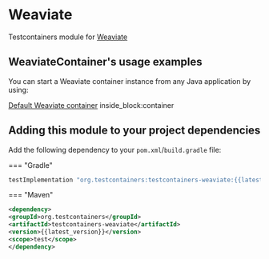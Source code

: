 # Weaviate

Testcontainers module for [Weaviate](https://hub.docker.com/r/semitechnologies/weaviate)

## WeaviateContainer's usage examples

You can start a Weaviate container instance from any Java application by using:

<!--codeinclude-->
[Default Weaviate container](../../modules/weaviate/src/test/java/org/testcontainers/weaviate/WeaviateContainerTest.java) inside_block:container
<!--/codeinclude-->

## Adding this module to your project dependencies

Add the following dependency to your `pom.xml`/`build.gradle` file:

=== "Gradle"
```groovy
testImplementation "org.testcontainers:testcontainers-weaviate:{{latest_version}}"
```

=== "Maven"
```xml
<dependency>
<groupId>org.testcontainers</groupId>
<artifactId>testcontainers-weaviate</artifactId>
<version>{{latest_version}}</version>
<scope>test</scope>
</dependency>
```
